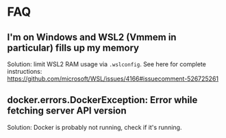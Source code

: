# FAQ
## I'm on Windows and WSL2 (Vmmem in particular) fills up my memory
Solution: limit WSL2 RAM usage via `.wslconfig`. See here for complete instructions: https://github.com/microsoft/WSL/issues/4166#issuecomment-526725261

## docker.errors.DockerException: Error while fetching server API version
Solution: Docker is probably not running, check if it's running.